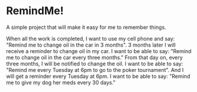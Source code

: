 # RemindMe!
A simple project that will make it easy for me to remember things.

When all the work is completed, I want to use my cell phone and say: "Remind me to change oil in the car in 3 months". 3 months later I will receive a reminder to change oil in my car. 
I want to be able to say: "Remind me to change oil in the car every three months." From that day on, every three months, I will be notified to change the oil. 
I want to be able to say: "Remind me every Tuesday at 6pm to go to the poker tournament". And I will get a reminder every Tuesday at 6pm.
I want to be able to say: "Remind me to give my dog her meds every 30 days."
